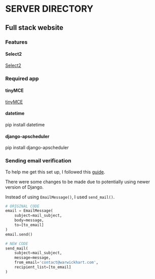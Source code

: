 # SERVER DIRECTORY

## Full stack website

### Features

#### Select2

[Select2](https://select2.org/)

### Required app

####  tinyMCE

[tinyMCE](https://django-tinymce.readthedocs.io/en/latest/)

#### datetime

pip install datetime

#### django-apscheduler

pip install django-apscheduler

### Sending email verification

To help me get this set up, I followed this [guide](https://shafikshaon.medium.com/user-registration-with-email-verification-in-django-8aeff5ce498d).

There were some changes to be made due to potentially using newer version of Django.

Instead of using `EmailMessage()`, I used `send_mail()`.

```python
# ORIGINAL CODE
email = EmailMessage(
    subject=mail_subject,
    body=message,
    to=[to_email]
)
email.send()
```

```python
# NEW CODE
send_mail(
    subject=mail_subject,
    message=message,
    from_email='contact@warwickhart.com',
    recipient_list=[to_email]
)
```
